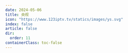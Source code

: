```yaml
---
date: 2024-05-06
title: 央视
icon: "https://www.123iptv.tv/statics/images/ys.svg"
index: false
article: false
dir:
  order: 11
containerClass: toc-false
---
```

